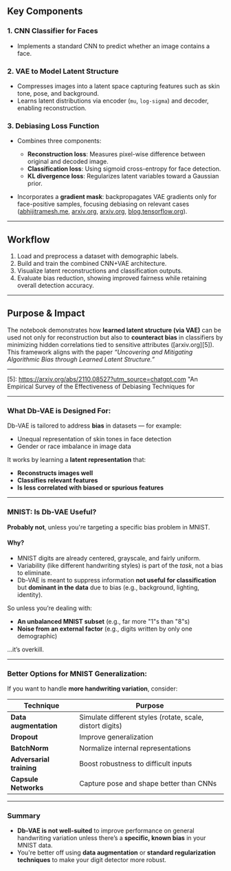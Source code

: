 ## Key Components

### 1. CNN Classifier for Faces

* Implements a standard CNN to predict whether an image contains a face.

### 2. VAE to Model Latent Structure

* Compresses images into a latent space capturing features such as skin tone, pose, and background.
* Learns latent distributions via encoder (`mu`, `log-sigma`) and decoder, enabling reconstruction.

### 3. Debiasing Loss Function

* Combines three components:

  * **Reconstruction loss**: Measures pixel-wise difference between original and decoded image.
  * **Classification loss**: Using sigmoid cross-entropy for face detection.
  * **KL divergence loss**: Regularizes latent variables toward a Gaussian prior.
* Incorporates a **gradient mask**: backpropagates VAE gradients only for face-positive samples, focusing debiasing on relevant cases ([abhijitramesh.me][1], [arxiv.org][3], [arxiv.org][4], [blog.tensorflow.org][2]).

---

## Workflow

1. Load and preprocess a dataset with demographic labels.
2. Build and train the combined CNN+VAE architecture.
3. Visualize latent reconstructions and classification outputs.
4. Evaluate bias reduction, showing improved fairness while retaining overall detection accuracy.

---

## Purpose & Impact

The notebook demonstrates how **learned latent structure (via VAE)** can be used not only for reconstruction but also to **counteract bias** in classifiers by minimizing hidden correlations tied to sensitive attributes ([arxiv.org][5]). This framework aligns with the paper *“Uncovering and Mitigating Algorithmic Bias through Learned Latent Structure.”*

---

[1]: https://abhijitramesh.me/blog/part4-following-along-mit-intro-to-deep-learning?utm_source=chatgpt.com "Part 4 : Following along MIT intro to deep learning - Abhijit Ramesh"
[2]: https://blog.tensorflow.org/2019/02/mit-introduction-to-deep-learning.html?utm_source=chatgpt.com "MIT Introduction to Deep Learning - The TensorFlow Blog"
[3]: https://arxiv.org/abs/1812.10352?utm_source=chatgpt.com "Learning Not to Learn: Training Deep Neural Networks with Biased Data"
[4]: https://arxiv.org/abs/2205.14594?utm_source=chatgpt.com "Revisiting the Importance of Amplifying Bias for Debiasing"
[5]: https://arxiv.org/abs/2110.08527?utm_source=chatgpt.com "An Empirical Survey of the Effectiveness of Debiasing Techniques for 

---

### What Db-VAE is Designed For:

Db-VAE is tailored to address **bias** in datasets — for example:

* Unequal representation of skin tones in face detection
* Gender or race imbalance in image data

It works by learning a **latent representation** that:

* **Reconstructs images well**
* **Classifies relevant features**
* **Is less correlated with biased or spurious features**

---

### MNIST: Is Db-VAE Useful?

**Probably not**, unless you're targeting a specific bias problem in MNIST.

#### Why?

* MNIST digits are already centered, grayscale, and fairly uniform.
* Variability (like different handwriting styles) is part of the *task*, not a bias to eliminate.
* Db-VAE is meant to suppress information **not useful for classification** but **dominant in the data** due to bias (e.g., background, lighting, identity).

So unless you’re dealing with:

* **An unbalanced MNIST subset** (e.g., far more "1"s than "8"s)
* **Noise from an external factor** (e.g., digits written by only one demographic)

…it’s overkill.

---

### Better Options for MNIST Generalization:

If you want to handle **more handwriting variation**, consider:

| Technique                | Purpose                                                   |
| ------------------------ | --------------------------------------------------------- |
| **Data augmentation**    | Simulate different styles (rotate, scale, distort digits) |
| **Dropout**              | Improve generalization                                    |
| **BatchNorm**            | Normalize internal representations                        |
| **Adversarial training** | Boost robustness to difficult inputs                      |
| **Capsule Networks**     | Capture pose and shape better than CNNs                   |

---

### Summary

* **Db-VAE is not well-suited** to improve performance on general handwriting variation unless there’s a **specific, known bias** in your MNIST data.
* You're better off using **data augmentation** or **standard regularization techniques** to make your digit detector more robust.


